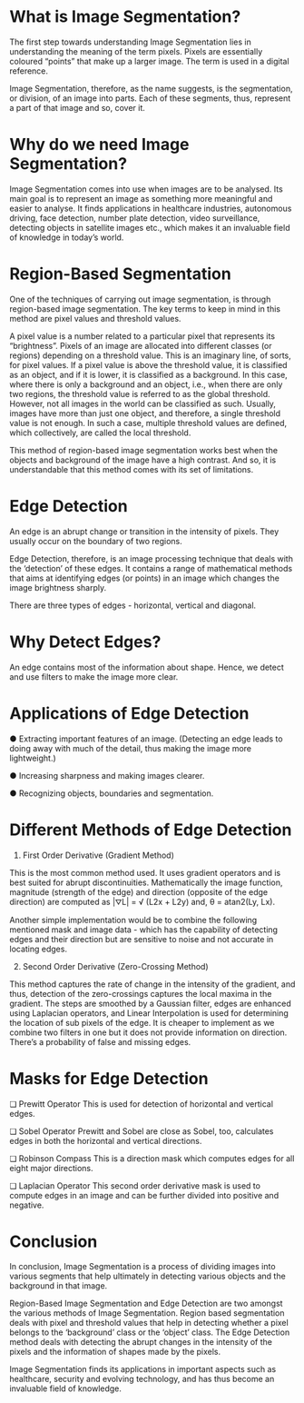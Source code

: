 # What is Image Segmentation?

The first step towards understanding Image Segmentation lies in understanding the meaning of the term pixels. Pixels are essentially coloured “points” that make up a larger image. The term is used in a digital reference. 

Image Segmentation, therefore, as the name suggests, is the segmentation, or division, of an image into parts. Each of these segments, thus, represent a part of that image and so, cover it.



# Why do we need Image Segmentation?

Image Segmentation comes into use when images are to be analysed. Its main goal is to represent an image as something more meaningful and easier to analyse. It finds applications in healthcare industries, autonomous driving, face detection, number plate detection, video surveillance, detecting objects in satellite images etc., which makes it an invaluable field of knowledge in today’s world.



# Region-Based Segmentation

One of the techniques of carrying out image segmentation, is through region-based image segmentation. The key terms to keep in mind in this method are pixel values and threshold values.

A pixel value is a number related to a particular pixel that represents its “brightness”. Pixels of an image are allocated into different classes (or regions) depending on a threshold value. This is an imaginary line, of sorts, for pixel values. If a pixel value is above the threshold value, it is classified as an object, and if it is lower, it is classified as a background. In this case, where there is only a background and an object, i.e., when there are only two regions, the threshold value is referred to as the global threshold. However, not all images in the world can be classified as such. Usually, images have more than just one object, and therefore, a single threshold value is not enough. In such a case, multiple threshold values are defined, which collectively, are called the local threshold.

This method of region-based image segmentation works best when the objects and background of the image have a high contrast. And so, it is understandable that this method comes with its set of limitations. 



# Edge Detection
	
An edge is an abrupt change or transition in the intensity of pixels. They usually occur on the boundary of two regions.

Edge Detection, therefore, is an image processing technique that deals with the ‘detection’ of these edges. It contains a range of mathematical methods that aims at identifying edges (or points) in an image which changes the image brightness sharply.

There are three types of edges - horizontal, vertical and diagonal.


# Why Detect Edges?

An edge contains most of the information about shape. Hence, we detect and use filters to make the image more clear.
 

# Applications of Edge Detection

●	Extracting important features of an image. (Detecting an edge leads to doing away with much of the detail, thus making the image more lightweight.)

●	Increasing sharpness and making images clearer.

●	Recognizing objects, boundaries and segmentation.




# Different Methods of Edge Detection

1.	First Order Derivative (Gradient Method)
	
This is the most common method used. It uses gradient operators and is best suited for abrupt discontinuities.
Mathematically the image function, magnitude (strength of the edge) and direction (opposite of the edge direction) are computed as 
					|⛛L| = √ (L2x + L2y)
		and,
					θ = atan2(Ly, Lx).

Another simple implementation would be to combine the following mentioned mask and image data - which has the capability of detecting edges and their direction but are sensitive to noise and not accurate in locating edges.
		

2.	Second Order Derivative (Zero-Crossing Method)

This method captures the rate of change in the intensity of the gradient, and thus, detection of the zero-crossings captures the local maxima in the gradient. 
The steps are smoothed by a Gaussian filter, edges are enhanced using Laplacian operators, and Linear Interpolation is used for determining the location of sub pixels of the edge. 
It is cheaper to implement as we combine two filters in one but it does not provide information on direction. There’s a probability of false and missing edges.



# Masks for Edge Detection

❏	Prewitt Operator
This is used for detection of horizontal and vertical edges.

❏	Sobel Operator
Prewitt and Sobel are close as Sobel, too, calculates edges in both the horizontal and vertical directions.

❏	Robinson Compass
This is a direction mask which computes edges for all eight major directions.

❏	Laplacian Operator 
This second order derivative mask is used to compute edges in an image and can be further divided into positive and negative.


# Conclusion

In conclusion, Image Segmentation is a process of dividing images into various segments that help ultimately in detecting various objects and the background in that image. 

Region-Based Image Segmentation and Edge Detection are two amongst the various methods of Image Segmentation. Region based segmentation deals with pixel and threshold values that help in detecting whether a pixel belongs to the ‘background’ class or the ‘object’ class. The Edge Detection method deals with detecting the abrupt changes in the intensity of the pixels and the information of shapes made by the pixels.

Image Segmentation finds its applications in important aspects such as healthcare, security and evolving technology, and has thus become an invaluable field of knowledge.

